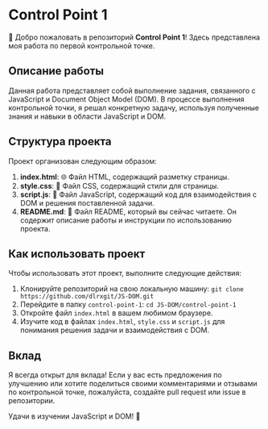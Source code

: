 # Control Point 1

👋 Добро пожаловать в репозиторий **Control Point 1**! Здесь представлена моя работа по первой контрольной точке.

## Описание работы

Данная работа представляет собой выполнение задания, связанного с JavaScript и Document Object Model (DOM). В процессе выполнения контрольной точки, я решал конкретную задачу, используя полученные знания и навыки в области JavaScript и DOM.

## Структура проекта

Проект организован следующим образом:

1. **index.html**: 🌐 Файл HTML, содержащий разметку страницы.
2. **style.css**: 🎨 Файл CSS, содержащий стили для страницы.
3. **script.js**: 🚀 Файл JavaScript, содержащий код для взаимодействия с DOM и решения поставленной задачи.
4. **README.md**: 📃 Файл README, который вы сейчас читаете. Он содержит описание работы и инструкции по использованию проекта.

## Как использовать проект

Чтобы использовать этот проект, выполните следующие действия:
1. Клонируйте репозиторий на свою локальную машину: `git clone https://github.com/dlrxgit/JS-DOM.git`
2. Перейдите в папку `control-point-1`: `cd JS-DOM/control-point-1`
3. Откройте файл `index.html` в вашем любимом браузере.
4. Изучите код в файлах `index.html`, `style.css` и `script.js` для понимания решения задачи и взаимодействия с DOM.

## Вклад

Я всегда открыт для вклада! Если у вас есть предложения по улучшению или хотите поделиться своими комментариями и отзывами по контрольной точке, пожалуйста, создайте pull request или issue в репозитории.

Удачи в изучении JavaScript и DOM! 🚀
